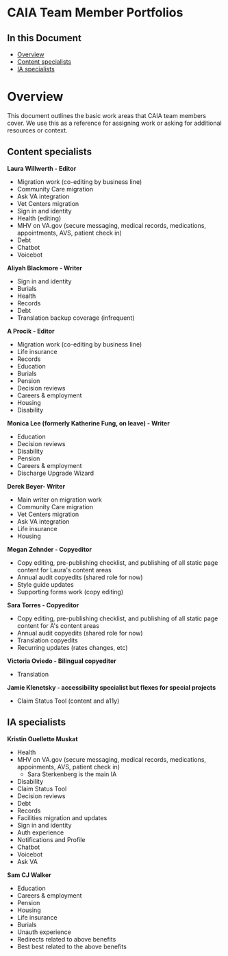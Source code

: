 # CAIA Team Member Portfolios

## In this Document
- [Overview](https://github.com/department-of-veterans-affairs/va.gov-team/blob/master/teams/CAIA/Ops/CAIA-team-member-portfolios.md#overview)
- [Content specialists](https://github.com/department-of-veterans-affairs/va.gov-team/blob/master/teams/CAIA/Ops/CAIA-team-member-portfolios.md#content-specialists)
- [IA specialists](https://github.com/department-of-veterans-affairs/va.gov-team/blob/master/teams/CAIA/Ops/CAIA-team-member-portfolios.md#ia-specialists)

# Overview

This document outlines the basic work areas that CAIA team members cover. We use this as a reference for assigning work or asking for additional resources or context.

## Content specialists 
**Laura Willwerth - Editor**
- Migration work (co-editing by business line)
- Community Care migration 
- Ask VA integration
- Vet Centers migration
- Sign in and identity
- Health (editing)
- MHV on VA.gov (secure messaging, medical records, medications, appointments, AVS, patient check in)
- Debt
- Chatbot
- Voicebot

**Aliyah Blackmore - Writer**
- Sign in and identity
- Burials 
- Health 
- Records
- Debt 
- Translation backup coverage (infrequent)

**A Procik - Editor**
- Migration work (co-editing by business line)
- Life insurance
- Records
- Education
- Burials 
- Pension 
- Decision reviews
- Careers & employment
- Housing 
- Disability 

**Monica Lee (formerly Katherine Fung, on leave) - Writer**
- Education
- Decision reviews
- Disability
- Pension
- Careers & employment
- Discharge Upgrade Wizard

**Derek Beyer- Writer**
- Main writer on migration work
- Community Care migration
- Vet Centers migration
- Ask VA integration
- Life insurance
- Housing

**Megan Zehnder - Copyeditor**
- Copy editing, pre-publishing checklist, and publishing of all static page content for Laura's content areas
- Annual audit copyedits (shared role for now)
- Style guide updates
- Supporting forms work (copy editing)
  
**Sara Torres - Copyeditor**
 - Copy editing, pre-publishing checklist, and publishing of all static page content for A's content areas
- Annual audit copyedits (shared role for now)
- Translation copyedits
- Recurring updates (rates changes, etc)

**Victoria Oviedo - Bilingual copyediter**
- Translation

**Jamie Klenetsky - accessibility specialist but flexes for special projects**
- Claim Status Tool (content and a11y)

## IA specialists
**Kristin Ouellette Muskat** 
- Health
- MHV on VA.gov (secure messaging, medical records, medications, appoinments, AVS, patient check in)
  - Sara Sterkenberg is the main IA
- Disability
- Claim Status Tool
- Decision reviews
- Debt
- Records
- Facilities migration and updates
- Sign in and identity
- Auth experience
- Notifications and Profile
- Chatbot
- Voicebot
- Ask VA
  
**Sam CJ Walker**
- Education
- Careers & employment
- Pension
- Housing
- Life insurance
- Burials
- Unauth experience
- Redirects related to above benefits
- Best best related to the above benefits
